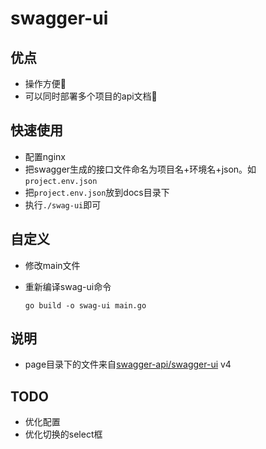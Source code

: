 # swagger-ui

## 优点

- 操作方便🐶
- 可以同时部署多个项目的api文档🚀

## 快速使用

- 配置nginx
- 把swagger生成的接口文件命名为项目名+环境名+json。如`project.env.json`
- 把`project.env.json`放到docs目录下
- 执行`./swag-ui`即可

## 自定义

- 修改main文件
- 重新编译swag-ui命令

  ```
  go build -o swag-ui main.go
  ```

## 说明

  - page目录下的文件来自[swagger-api/swagger-ui](https://github.com/swagger-api/swagger-ui/releases) v4

## TODO

- 优化配置
- 优化切换的select框